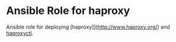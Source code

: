 Ansible Role for haproxy
========================

Ansible role for deploying [haproxy]](http://www.haproxy.org/) and
[haproxyctl](https://github.com/flores/haproxyctl).
